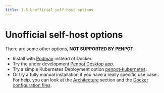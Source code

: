 ```yaml
---
title: 1.5 Unofficial self-host options
---
```


# Unofficial self-host options

There are some other options, **NOT SUPPORTED BY PENPOT**:

* Install with <a href="https://community.penpot.app/t/how-to-develop-penpot-with-podman-penpotman/2113" target="_blank">Podman</a> instead of Docker.
* Try the under development <a href="https://github.com/author-more/penpot-desktop/releases/latest" target="_blank">Penpot Desktop app</a>.
* Try a simple Kubernetes Deployment option <a href="https://github.com/degola/penpot-kubernetes" target="_blank">penpot-kubernetes</a>.
* Or try a fully manual installation if you have a really specific use case.. For help, you can look at the [Architecture][1] section and the <a href="https://github.com/penpot/penpot/tree/develop/docker/images" target="_blank">Docker configuration files</a>.

[1]: /technical-guide/developer/architecture
